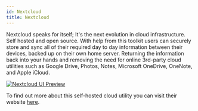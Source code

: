 ```yaml
---
id: Nextcloud
title: Nextcloud
---
```


Nextcloud speaks for itself; It's the next evolution in cloud infrastructure. Self hosted and open source. With help from this toolkit users can securely store and sync all of their required day to day information between their devices, backed up on their own home server. Returning the information back into your hands and removing the need for online 3rd-party cloud utilities such as Google Drive, Photos, Notes, Microsoft OneDrive, OneNote, and Apple iCloud.

[<img alt="Nextcloud UI Preview" src="/img/NextcloudUI.png" />](https://nextcloud.com/)


To find out more about this self-hosted cloud utility you can visit their website [here](https://nextcloud.com/).
